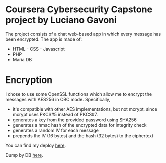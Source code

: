 # Coursera Cybersecurity Capstone project by Luciano Gavoni

The project consists of a chat web-based app in which every message has been encrypted.
The app is made of:
  - HTML - CSS - Javascript
  - PHP
  - Maria DB

# Encryption 

I chose to use some OpenSSL functions which allow me to encrypt the messages with AES256 in CBC mode.
Specifically,
- it's compatible with other AES implementations, but not mcrypt, since mcrypt uses PKCS#5 instead of PKCS#7.
- generates a key from the provided password using SHA256
- generates a hmac hash of the encrypted data for integrity check
- generates a random IV for each message
- prepends the IV (16 bytes) and the hash (32 bytes) to the ciphertext

You can find my deploy  [here](https://www.gavoniluciano.com/coursera/index.php).

Dump by DB [here](https://www.gavoniluciano.com/coursera/dbdump.php).